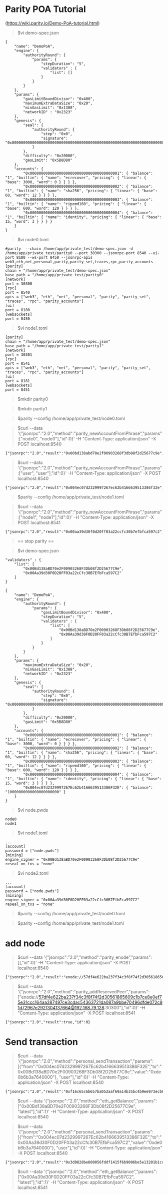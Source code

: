 # Parity POA Tutorial  
(https://wiki.parity.io/Demo-PoA-tutorial.html)

> $vi demo-spec.json  

```
{
    "name": "DemoPoA",
    "engine": {
        "authorityRound": {
            "params": {
                "stepDuration": "5",
                "validators" : {
                    "list": []
                }
            }
        }
    },
    "params": {
        "gasLimitBoundDivisor": "0x400",
        "maximumExtraDataSize": "0x20",
        "minGasLimit": "0x1388",
        "networkID" : "0x2323"
    },
    "genesis": {
        "seal": {
            "authorityRound": {
                "step": "0x0",
                "signature": "0x0000000000000000000000000000000000000000000000000000000000000000000000000000000000000000000000000000000000000000000000000000000000"
            }
        },
        "difficulty": "0x20000",
        "gasLimit": "0x5B8D80"
    },
    "accounts": {
        "0x0000000000000000000000000000000000000001": { "balance": "1", "builtin": { "name": "ecrecover", "pricing": { "linear": { "base": 3000, "word": 0 } } } },
        "0x0000000000000000000000000000000000000002": { "balance": "1", "builtin": { "name": "sha256", "pricing": { "linear": { "base": 60, "word": 12 } } } },
        "0x0000000000000000000000000000000000000003": { "balance": "1", "builtin": { "name": "ripemd160", "pricing": { "linear": { "base": 600, "word": 120 } } } },
        "0x0000000000000000000000000000000000000004": { "balance": "1", "builtin": { "name": "identity", "pricing": { "linear": { "base": 15, "word": 3 } } } }
    }
}
```  

> $vi node0.toml  

```
#parity  --chain /home/app/private_test/demo-spec.json -d /home/app/private_test/parity0 --port 30300 --jsonrpc-port 8540 --ui-port 8180 --ws-port 8450 --jsonrpc-apis web3,eth,net,personal,parity,parity_set,traces,rpc,parity_accounts
[parity]
chain = "/home/app/private_test/demo-spec.json"
base_path = "/home/app/private_test/parity0"
[network]
port = 30300
[rpc]
port = 8540
apis = ["web3", "eth", "net", "personal", "parity", "parity_set", "traces", "rpc", "parity_accounts"]
[ui]
port = 8180
[websockets]
port = 8450
```

>  $vi node1.toml

```
[parity]
chain = "/home/app/private_test/demo-spec.json"
base_path = "/home/app/private_test/parity1"
[network]
port = 30301
[rpc]
port = 8541
apis = ["web3", "eth", "net", "personal", "parity", "parity_set", "traces", "rpc", "parity_accounts"]
[ui]
port = 8181
[websockets]
port = 8451  
```  

> $mkdir parity0  

> $mkdir parity1  

> $parity --config /home/app/private_test/node0.toml  

> $curl --data '{"jsonrpc":"2.0","method":"parity_newAccountFromPhrase","params":["node0", "node0"],"id":0}' -H "Content-Type: application/json" -X POST localhost:8540  

```
{"jsonrpc":"2.0","result":"0x00bd138abd70e2f00903268f3db08f2d25677c9e","id":0}
```

> $curl --data '{"jsonrpc":"2.0","method":"parity_newAccountFromPhrase","params":["user", "user"],"id":0}' -H "Content-Type: application/json" -X POST localhost:8540  

```
{"jsonrpc":"2.0","result":"0x004ec07d2329997267ec62b4166639513386f32e","id":0}  
```

> $parity --config /home/app/private_test/node1.toml  

> $curl --data '{"jsonrpc":"2.0","method":"parity_newAccountFromPhrase","params":["node1", "node1"],"id":0}' -H "Content-Type: application/json" -X POST localhost:8541  

```
{"jsonrpc":"2.0","result":"0x00aa39d30f0d20ff03a22ccfc30b7efbfca597c2","id":0}
```

> == stop parity ==

> $vi demo-spec.json  

```
"validators" : {
    "list": [
        "0x00Bd138aBD70e2F00903268F3Db08f2D25677C9e",
        "0x00Aa39d30F0D20FF03a22cCfc30B7EfbFca597C2"
    ]
}
```  

```
{
    "name": "DemoPoA",
    "engine": {
        "authorityRound": {
            "params": {
                "gasLimitBoundDivisor": "0x400",
                "stepDuration": "5",
                "validators" : {
                    "list": [
                        "0x00Bd138aBD70e2F00903268F3Db08f2D25677C9e",
                        "0x00Aa39d30F0D20FF03a22cCfc30B7EfbFca597C2"
                    ]
                }
            }
        }
    },
    "params": {
        "maximumExtraDataSize": "0x20",
        "minGasLimit": "0x1388",
        "networkID" : "0x2323"
    },
    "genesis": {
        "seal": {
            "authorityRound": {
                "step": "0x0",
                "signature": "0x0000000000000000000000000000000000000000000000000000000000000000000000000000000000000000000000000000000000000000000000000000000000"
            }
        },
        "difficulty": "0x20000",
        "gasLimit": "0x5B8D80"
    },
    "accounts": {
        "0x0000000000000000000000000000000000000001": { "balance": "1", "builtin": { "name": "ecrecover", "pricing": { "linear": { "base": 3000, "word": 0 } } } },
        "0x0000000000000000000000000000000000000002": { "balance": "1", "builtin": { "name": "sha256", "pricing": { "linear": { "base": 60, "word": 12 } } } },
        "0x0000000000000000000000000000000000000003": { "balance": "1", "builtin": { "name": "ripemd160", "pricing": { "linear": { "base": 600, "word": 120 } } } },
        "0x0000000000000000000000000000000000000004": { "balance": "1", "builtin": { "name": "identity", "pricing": { "linear": { "base": 15, "word": 3 } } } },
        "0x004ec07d2329997267Ec62b4166639513386F32E": { "balance": "10000000000000000000000" }
    }
}
```

> $vi node.pwds  

```
node0
node1
```


> $vi node1.toml    

```
...
[account]
password = ["node.pwds"]
[mining]
engine_signer = "0x00Bd138aBD70e2F00903268F3Db08f2D25677C9e"
reseal_on_txs = "none"
```

> $vi node2.toml  

```
...
[account]
password = ["node.pwds"]
[mining]
engine_signer = "0x00Aa39d30F0D20FF03a22cCfc30B7EfbFca597C2"
reseal_on_txs = "none"
```


> $parity --config /home/app/private_test/node0.toml  

> $parity --config /home/app/private_test/node1.toml

# add node
> $curl --data '{"jsonrpc":"2.0","method":"parity_enode","params":[],"id":0}' -H "Content-Type: application/json" -X POST localhost:8540  


```
{"jsonrpc":"2.0","result":"enode://57df4e622ba237f34c3f8f74f2d30561865609c1b7ce8e0ef75e31ccc164aa387497ce3cdac54363721da087a9bbe70496dfde072c91d72967e292f304137664@192.168.79.128:30300","id":0}
```

> $curl --data '{"jsonrpc":"2.0","method":"parity_addReservedPeer","params":["enode://57df4e622ba237f34c3f8f74f2d30561865609c1b7ce8e0ef75e31ccc164aa387497ce3cdac54363721da087a9bbe70496dfde072c91d72967e292f304137664@192.168.79.128:30300"],"id":0}' -H "Content-Type: application/json" -X POST localhost:8541  

```
{"jsonrpc":"2.0","result":true,"id":0}
```

# Send transaction

> $curl --data '{"jsonrpc":"2.0","method":"personal_sendTransaction","params":[{"from":"0x004ec07d2329997267Ec62b4166639513386F32E","to":"0x00Bd138aBD70e2F00903268F3Db08f2D25677C9e","value":"0xde0b6b3a7640000"}, "user"],"id":0}' -H "Content-Type: application/json" -X POST localhost:8540  

```
{"jsonrpc":"2.0","result":"0xf16c65c6b657ba052aaf69a14b35bc4b9ee973ecb6c5dd20c72d9b530b75994e","id":0}
```

> $curl --data '{"jsonrpc":"2.0","method":"eth_getBalance","params":["0x00Bd138aBD70e2F00903268F3Db08f2D25677C9e", "latest"],"id":1}' -H "Content-Type: application/json" -X POST localhost:8540  

> $curl --data '{"jsonrpc":"2.0","method":"personal_sendTransaction","params":[{"from":"0x004ec07d2329997267Ec62b4166639513386F32E","to":"0x00Aa39d30F0D20FF03a22cCfc30B7EfbFca597C2","value":"0xde0b6b3a7640000"}, "user"],"id":0}' -H "Content-Type: application/json" -X POST localhost:8540  

```
{"jsonrpc":"2.0","result":"0x3d0828be600056fddf1415f6b9006be5e13201b1cc6b4e47dd6f3bef510c4119","id":0}
```

> $curl --data '{"jsonrpc":"2.0","method":"eth_getBalance","params":["0x00Aa39d30F0D20FF03a22cCfc30B7EfbFca597C2", "latest"],"id":1}' -H "Content-Type: application/json" -X POST localhost:8541
